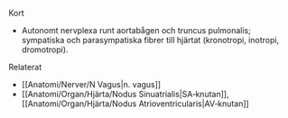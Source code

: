 Kort
- Autonomt nervplexa runt aortabågen och truncus pulmonalis; sympatiska och parasympatiska fibrer till hjärtat (kronotropi, inotropi, dromotropi).

Relaterat
- [[Anatomi/Nerver/N Vagus|n. vagus]]
- [[Anatomi/Organ/Hjärta/Nodus Sinuatrialis|SA‑knutan]], [[Anatomi/Organ/Hjärta/Nodus Atrioventricularis|AV‑knutan]]

